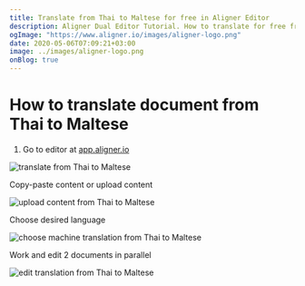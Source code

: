 ```yaml
---
title: Translate from Thai to Maltese for free in Aligner Editor
description: Aligner Dual Editor Tutorial. How to translate for free from Thai to Maltese. Aligner is multilingual document management platform. 
ogImage: "https://www.aligner.io/images/aligner-logo.png"
date: 2020-05-06T07:09:21+03:00
image: ../images/aligner-logo.png
onBlog: true
---
```


# How to translate document from Thai to Maltese

1. Go to editor at [app.aligner.io](https://app.aligner.io "Aligner App web page")

![translate from Thai to Maltese](../aligner-blank-editor.png "translate from Thai to Maltese")

Copy-paste content or upload content

![upload content from Thai to Maltese](../aligner-uploaded-document.png "upload content from Thai to Maltese")

Choose desired language

![choose machine translation from Thai to Maltese](../aligner-language-dropdown.png "choose machine translation from Thai to Maltese")

Work and edit 2 documents in parallel

![edit translation from Thai to Maltese](../aligner-double-sitded-editor.png "edit translation from Thai to Maltese")

